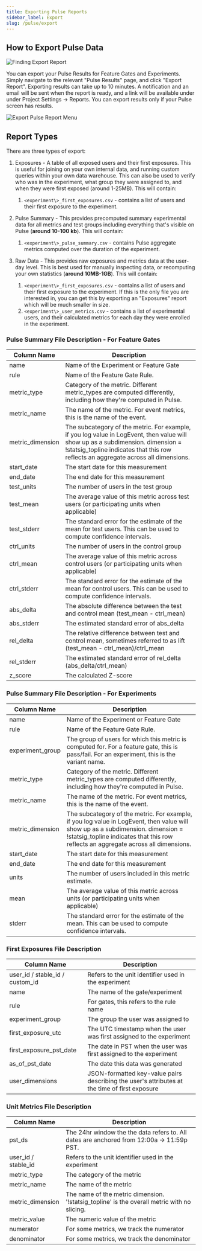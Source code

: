 ```yaml
---
title: Exporting Pulse Reports
sidebar_label: Export
slug: /pulse/export
---
```


## How to Export Pulse Data

![Finding Export Report](https://user-images.githubusercontent.com/77478319/163510492-e6bff7cf-9d7c-46b2-a276-ec2e550aa9a1.png)

You can export your Pulse Results for Feature Gates and Experiments. Simply navigate to the relevant "Pulse Results" page, and click "Export Report". Exporting results can take up to 10 minutes. A notification and an email will be sent when the report is ready, and a link will be available under under Project Settings -> Reports. You can export results only if your Pulse screen has results.

![Export Pulse Report Menu](https://user-images.githubusercontent.com/77478319/163458999-bcf599ec-4564-460a-87ba-c08975589b3b.png)

## Report Types

There are three types of export:

1. Exposures - A table of all exposed users and their first exposures. This is useful for joining on your own internal data, and running custom queries within your own data warehouse. This can also be used to verify who was in the experiment, what group they were assigned to, and when they were first exposed (around 1-25MB). This will contain:
   1. `<experiment\>_first_exposures.csv` - contains a list of users and their first exposure to the experiment.
2. Pulse Summary - This provides precomputed summary experimental data for all metrics and test groups including everything that's visible on Pulse (**around 10-100 kb**). This will contain:

   1. `<experiment\>_pulse_summary.csv` - contains Pulse aggregate metrics computed over the duration of the experiment.

3. Raw Data - This provides raw exposures and metrics data at the user-day level. This is best used for manually inspecting data, or recomputing your own statistics (**around 10MB-1GB**). This will contain:
   1. `<experiment\>_first_exposures.csv` - contains a list of users and their first exposure to the experiment. If this is the only file you are interested in, you can get this by exporting an "Exposures" report which will be much smaller in size.
   2. `<experiment\>_user_metrics.csv` - contains a list of experimental users, and their calculated metrics for each day they were enrolled in the experiment.

### Pulse Summary File Description - For Feature Gates


| Column Name      | Description                                                                                                                                                                                                            |
| ---------------- | ---------------------------------------------------------------------------------------------------------------------------------------------------------------------------------------------------------------------- |
| name             | Name of the Experiment or Feature Gate                                                                                                                                                                                 |
| rule             | Name of the Feature Gate Rule.                                                                                                                                                                                         |
| metric_type      | Category of the metric. Different metric_types are computed differently, including how they're computed in Pulse.                                                                                                      |
| metric_name      | The name of the metric. For event metrics, this is the name of the event.                                                                                                                                              |
| metric_dimension | The subcategory of the metric. For example, if you log value in LogEvent, then value will show up as a subdimension. dimension = !statsig_topline indicates that this row reflects an aggregate across all dimensions. |
| start_date       | The start date for this measurement                                                                                                                                                                                    |
| end_date         | The end date for this measurement                                                                                                                                                                                      |
| test_units       | The number of users in the test group                                                                                                                                                                                  |
| test_mean        | The average value of this metric across test users (or participating units when applicable)                                                                                                                            |
| test_stderr      | The standard error for the estimate of the mean for test users. This can be used to compute confidence intervals.                                                                                                      |
| ctrl_units       | The number of users in the control group                                                                                                                                                                               |
| ctrl_mean        | The average value of this metric across control users (or participating units when applicable)                                                                                                                         |
| ctrl_stderr      | The standard error for the estimate of the mean for control users. This can be used to compute confidence intervals.                                                                                                   |
| abs_delta        | The absolute difference between the test and control mean (test_mean - ctrl_mean)                                                                                                                                      |
| abs_stderr       | The estimated standard error of abs_delta                                                                                                                                                                              |
| rel_delta        | The relative difference between test and control mean, sometimes referred to as lift (test_mean - ctrl_mean)/ctrl_mean                                                                                                 |
| rel_stderr       | The estimated standard error of rel_delta (abs_delta/ctrl_mean)                                                                                                                                                        |
| z_score          | The calculated Z-score                                                                                                                                                                                                 |


### Pulse Summary File Description - For Experiments


| Column Name      | Description                                                                                                                                                                                                            |
| ---------------- | ---------------------------------------------------------------------------------------------------------------------------------------------------------------------------------------------------------------------- |
| name             | Name of the Experiment or Feature Gate                                                                                                                                                                                 |
| rule             | Name of the Feature Gate Rule.                                                                                                                                                                                         |
| experiment_group | The group of users for which this metric is computed for. For a feature gate, this is pass/fail. For an experiment, this is the variant name.                                                                          |
| metric_type      | Category of the metric. Different metric_types are computed differently, including how they're computed in Pulse.                                                                                                      |
| metric_name      | The name of the metric. For event metrics, this is the name of the event.                                                                                                                                              |
| metric_dimension | The subcategory of the metric. For example, if you log value in LogEvent, then value will show up as a subdimension. dimension = !statsig_topline indicates that this row reflects an aggregate across all dimensions. |
| start_date       | The start date for this measurement                                                                                                                                                                                    |
| end_date         | The end date for this measurement                                                                                                                                                                                      |
| units            | The number of users included in this metric estimate.                                                                                                                                                                  |
| mean             | The average value of this metric across units (or participating units when applicable)                                                                                                                                 |
| stderr           | The standard error for the estimate of the mean. This can be used to compute confidence intervals.                                                                                                                     |

### First Exposures File Description

| Column Name                       | Description                                                                                   |
| --------------------------------- | --------------------------------------------------------------------------------------------- |
| user_id / stable_id / custom_id | Refers to the unit identifier used in the experiment                                          |
| name                              | The name of the gate/experiment                                                               |
| rule                              | For gates, this refers to the rule name                                                       |
| experiment_group                  | The group the user was assigned to                                                            |
| first_exposure_utc                | The UTC timestamp when the user was first assigned to the experiment                          |
| first_exposure_pst_date           | The date in PST when the user was first assigned to the experiment                            |
| as_of_pst_date                    | The date this data was generated                                                              |
| user_dimensions                   | JSON-formatted key-value pairs describing the user's attributes at the time of first exposure |


### Unit Metrics File Description


| Column Name         | Description                                                                                 |
| ------------------- | ------------------------------------------------------------------------------------------- |
| pst_ds              | The 24hr window the the data refers to. All dates are anchored from 12:00a -> 11:59p PST.   |
| user_id / stable_id | Refers to the unit identifier used in the experiment                                        |
| metric_type         | The category of the metric                                                                  |
| metric_name         | The name of the metric                                                                      |
| metric_dimension    | The name of the metric dimension. '!statsig_topline' is the overall metric with no slicing. |
| metric_value        | The numeric value of the metric                                                             |
| numerator           | For some metrics, we track the numerator                                                    |
| denominator         | For some metrics, we track the denominator                                                  |

